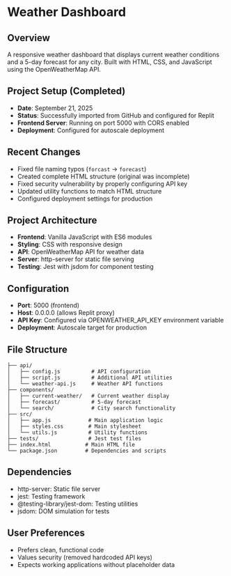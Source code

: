 # Weather Dashboard

## Overview
A responsive weather dashboard that displays current weather conditions and a 5-day forecast for any city. Built with HTML, CSS, and JavaScript using the OpenWeatherMap API.

## Project Setup (Completed)
- **Date**: September 21, 2025
- **Status**: Successfully imported from GitHub and configured for Replit
- **Frontend Server**: Running on port 5000 with CORS enabled
- **Deployment**: Configured for autoscale deployment

## Recent Changes
- Fixed file naming typos (`forcast` → `forecast`)
- Created complete HTML structure (original was incomplete)
- Fixed security vulnerability by properly configuring API key
- Updated utility functions to match HTML structure
- Configured deployment settings for production

## Project Architecture
- **Frontend**: Vanilla JavaScript with ES6 modules
- **Styling**: CSS with responsive design
- **API**: OpenWeatherMap API for weather data
- **Server**: http-server for static file serving
- **Testing**: Jest with jsdom for component testing

## Configuration
- **Port**: 5000 (frontend)
- **Host**: 0.0.0.0 (allows Replit proxy)
- **API Key**: Configured via OPENWEATHER_API_KEY environment variable
- **Deployment**: Autoscale target for production

## File Structure
```
├── api/
│   ├── config.js          # API configuration
│   ├── script.js          # Additional API utilities
│   └── weather-api.js     # Weather API functions
├── components/
│   ├── current-weather/   # Current weather display
│   ├── forecast/          # 5-day forecast
│   └── search/            # City search functionality
├── src/
│   ├── app.js            # Main application logic
│   ├── styles.css        # Main stylesheet
│   └── utils.js          # Utility functions
├── tests/                # Jest test files
├── index.html           # Main HTML file
└── package.json         # Dependencies and scripts
```

## Dependencies
- http-server: Static file server
- jest: Testing framework
- @testing-library/jest-dom: Testing utilities
- jsdom: DOM simulation for tests

## User Preferences
- Prefers clean, functional code
- Values security (removed hardcoded API keys)
- Expects working applications without placeholder data